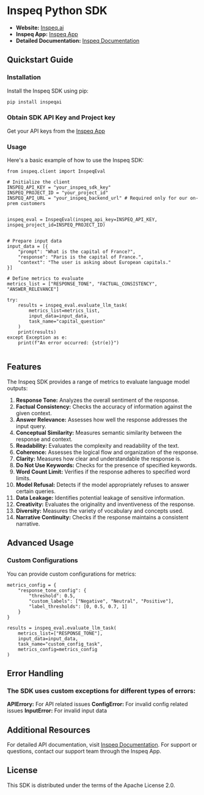 # Inspeq Python SDK

- **Website:** [Inspeq.ai](https://www.inspeq.ai)
- **Inspeq App:** [Inspeq App](https://app.inspeq.ai)
- **Detailed Documentation:** [Inspeq Documentation](https://docs.inspeq.ai)

## Quickstart Guide

### Installation

Install the Inspeq SDK using pip:

```bash
pip install inspeqai
```

### Obtain SDK API Key and Project key 

Get your API keys from the [Inspeq App](https://app.inspeq.ai)

### Usage
Here's a basic example of how to use the Inspeq SDK:


```
from inspeq.client import InspeqEval

# Initialize the client
INSPEQ_API_KEY = "your_inspeq_sdk_key"
INSPEQ_PROJECT_ID = "your_project_id"
INSPEQ_API_URL = "your_inspeq_backend_url" # Required only for our on-prem customers


inspeq_eval = InspeqEval(inspeq_api_key=INSPEQ_API_KEY, inspeq_project_id=INSPEQ_PROJECT_ID)


# Prepare input data
input_data = [{
    "prompt": "What is the capital of France?",
    "response": "Paris is the capital of France.",
    "context": "The user is asking about European capitals."
}]

# Define metrics to evaluate
metrics_list = ["RESPONSE_TONE", "FACTUAL_CONSISTENCY", "ANSWER_RELEVANCE"]

try:
    results = inspeq_eval.evaluate_llm_task(
        metrics_list=metrics_list,
        input_data=input_data,
        task_name="capital_question"
    )
    print(results)
except Exception as e:
    print(f"An error occurred: {str(e)}")
    
```


## Features

The Inspeq SDK provides a range of metrics to evaluate language model outputs:

1. **Response Tone:** Analyzes the overall sentiment of the response.
2. **Factual Consistency:** Checks the accuracy of information against the given context.
3. **Answer Relevance:** Assesses how well the response addresses the input query.
4. **Conceptual Similarity:** Measures semantic similarity between the response and context.
5. **Readability:** Evaluates the complexity and readability of the text.
6. **Coherence:** Assesses the logical flow and organization of the response.
7. **Clarity:** Measures how clear and understandable the response is.
8. **Do Not Use Keywords:** Checks for the presence of specified keywords.
9. **Word Count Limit:** Verifies if the response adheres to specified word limits.
10. **Model Refusal:** Detects if the model appropriately refuses to answer certain queries.
11. **Data Leakage:** Identifies potential leakage of sensitive information.
12. **Creativity:** Evaluates the originality and inventiveness of the response.
13. **Diversity:** Measures the variety of vocabulary and concepts used.
14. **Narrative Continuity:** Checks if the response maintains a consistent narrative.

## Advanced Usage
### Custom Configurations

You can provide custom configurations for metrics:

```
metrics_config = {
    "response_tone_config": {
        "threshold": 0.5,
        "custom_labels": ["Negative", "Neutral", "Positive"],
        "label_thresholds": [0, 0.5, 0.7, 1]
    }
}

results = inspeq_eval.evaluate_llm_task(
    metrics_list=["RESPONSE_TONE"],
    input_data=input_data,
    task_name="custom_config_task",
    metrics_config=metrics_config
)
```

## Error Handling

### The SDK uses custom exceptions for different types of errors:


 **APIErrory:** For API related issues
 **ConfigError:** For invalid  config related issues
 **InputError:** For invalid input data


## Additional Resources

For detailed API documentation, visit [Inspeq Documentation](https://docs.inspeq.ai).
For support or questions, contact our support team through the Inspeq App.


## License

This SDK is distributed under the terms of the Apache License 2.0.
